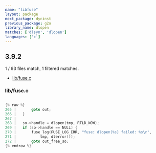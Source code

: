```yaml
---
name: "libfuse"
layout: package
next_package: dyninst
previous_package: g2o
library_name: dlopen
matches: ['dlsym', 'dlopen']
languages: ['c']
---
```

## 3.9.2
1 / 93 files match, 1 filtered matches.

 - [lib/fuse.c](#libfusec)

### lib/fuse.c

```c

{% raw %}
265 | 		goto out;
266 | 	}
267 | 
268 | 	so->handle = dlopen(tmp, RTLD_NOW);
269 | 	if (so->handle == NULL) {
270 | 		fuse_log(FUSE_LOG_ERR, "fuse: dlopen(%s) failed: %s\n",
271 | 			tmp, dlerror());
272 | 		goto out_free_so;
{% endraw %}

```